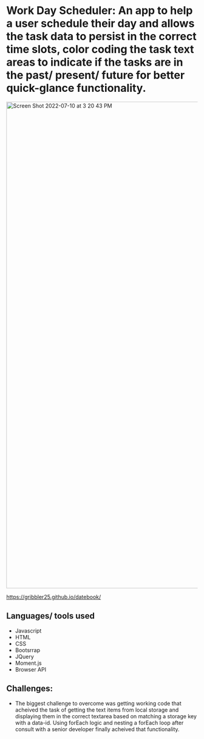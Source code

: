 # Work Day Scheduler: An app to help a user schedule their day and allows the task data to persist in the correct time slots, color coding the task text areas to indicate if the tasks are in the past/ present/ future for better quick-glance functionality.


<img width="1280" alt="Screen Shot 2022-07-10 at 3 20 43 PM" src="https://user-images.githubusercontent.com/98048059/178164223-58cbe338-4168-4aa2-b541-ccfef107ad70.png">

https://gribbler25.github.io/datebook/

## Languages/ tools used


* Javascript
* HTML
* CSS
* Bootsrrap
* JQuery
* Moment.js
* Browser API

## Challenges:


* The biggest challenge to overcome was getting working code that acheived the task of getting the text items from local storage and displaying them in the correct textarea based on matching a storage key with a data-id. Using forEach logic and nesting a forEach loop after consult with a senior developer finally acheived that functionality.

